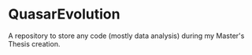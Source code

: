 # QuasarEvolution
A repository to store any code (mostly data analysis) during my Master's Thesis creation. 
